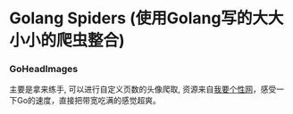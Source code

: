# Golang Spiders (使用Golang写的大大小小的爬虫整合)

### GoHeadImages
主要是拿来练手, 可以进行自定义页数的头像爬取, 资源来自[我要个性网](https://m.woyaogexing.com/touxiang/)，感受一下Go的速度，直接把带宽吃满的感觉超爽。
